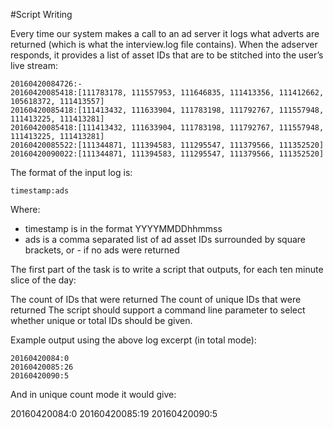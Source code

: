 #Script Writing

Every time our system makes a call to an ad server it logs what adverts are returned (which is what the interview.log file contains).  When the adserver responds, it provides a list of asset IDs that are to be stitched into the user’s live stream:

```
20160420084726:-
20160420085418:[111783178, 111557953, 111646835, 111413356, 111412662, 105618372, 111413557]
20160420085418:[111413432, 111633904, 111783198, 111792767, 111557948, 111413225, 111413281]
20160420085418:[111413432, 111633904, 111783198, 111792767, 111557948, 111413225, 111413281]
20160420085522:[111344871, 111394583, 111295547, 111379566, 111352520]
20160420090022:[111344871, 111394583, 111295547, 111379566, 111352520]
```

The format of the input log is:

`timestamp:ads`

Where:

- timestamp is in the format YYYYMMDDhhmmss
- ads is a comma separated list of ad asset IDs surrounded by square brackets, or - if no ads were returned

The first part of the task is to write a script that outputs, for each ten minute slice of the day:

The count of IDs that were returned
The count of unique IDs that were returned
The script should support a command line parameter to select whether unique or total IDs should be given.

Example output using the above log excerpt (in total mode):

```
20160420084:0
20160420085:26
20160420090:5
```
  
And in unique count mode it would give:

20160420084:0
20160420085:19
20160420090:5
